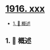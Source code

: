 # [1916. xxx](https://github.com/Tdahuyou/TNotes.leetcode/tree/main/notes/1916.%20xxx)

<!-- region:toc -->

- [1. 📝 概述](#1--概述)

<!-- endregion:toc -->

## 1. 📝 概述

